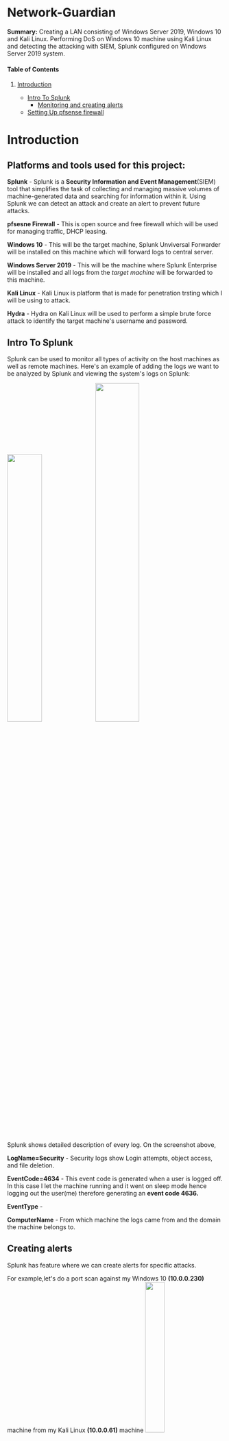 # Network-Guardian
**Summary:** Creating a LAN consisting of Windows Server 2019, Windows 10 and Kali Linux. Performing DoS on Windows 10 machine using Kali Linux and detecting the attacking with SIEM, Splunk configured on Windows Server 2019 system. 

#### Table of Contents

1. [Introduction](#introduction)

   - [Intro To Splunk](#intro-to-splunk)
      - [Monitoring and creating alerts](#creating-alerts) 
   - [Setting Up pfsense firewall](#setting-up-pfsense-firewall)


# Introduction

## Platforms and tools used for this project:

**Splunk** - Splunk is a **Security Information and Event Management**(SIEM) tool that simplifies the task of collecting and managing massive volumes of machine-generated data and searching for information within it. Using Splunk we can detect an attack and create an alert to prevent future attacks.

**pfsesne Firewall** - This is open source and free firewall which will be used for managing traffic, DHCP leasing.

**Windows 10** - This will be the target machine, Splunk Unviversal Forwarder will be installed on this machine which will forward logs to central server.

**Windows Server 2019** - This will be the machine where Splunk Enterprise will be installed and all logs from the *target machine* will be forwarded to this machine.

**Kali Linux** - Kali Linux is platform that is made for penetration trsting which I will be using to attack.

**Hydra** - Hydra on Kali Linux will be used to perform a simple brute force attack to identify the target machine's username and password. 

## Intro To Splunk

Splunk can be used to monitor all types of activity on the host machines as well as remote machines. Here's an example of adding the logs we want to be analyzed by Splunk and viewing the system's logs on Splunk:

<img src="https://github.com/PaviKotees/Network-Guardian/assets/154454339/144d0ed5-acbc-43e5-a07b-b78cb6dbcfe7" height="40%" width="40%"/> <img src="https://github.com/PaviKotees/Network-Guardian/assets/154454339/3a47fa18-a756-48a2-9408-b5de73a0422d" height="45%" width="45%"/>

Splunk shows detailed description of every log. On the screenshot above,

**LogName=Security** - Security logs show Login attempts, object access, and file deletion. 

**EventCode=4634** - This event code is generated when a user is logged off. In this case I let the machine running and it went on sleep mode hence logging out the user(me) therefore generating an **event code 4636.**

**EventType** - 

**ComputerName** - From which machine the logs came from and the domain the machine belongs to.

## Creating alerts

Splunk has feature where we can create alerts for specific attacks.

For example,let's do a port scan against my Windows 10 **(10.0.0.230)** machine from my Kali Linux **(10.0.0.61)** machine
<img src="https://github.com/PaviKotees/Malware-Analysis/assets/154454339/092ed852-aed8-434f-82e4-f8bd7c5a17a8" height="30%" width="30%"/>

The logs for the port scan can be see on Splunk on the host machine, Windows 10 **(10.0.0.230)**
<img src="https://github.com/PaviKotees/Malware-Analysis/assets/154454339/c5520137-264a-4a51-a4b3-ecad2c811682" height="30%" width="30%"/>
### **Configuring Splunk Forwarder**

Splunk Forwarder will be the tool that will forward the logs from a machine to a central log aggregating machine, usually a server. 

The Splunk Forwarder setup will require us to indicate the source (logs) which it should be forwarding and enter the receiver's IP as well as the port at which the receiver will be accepting the logs. 

<img src="https://github.com/PaviKotees/Malware-Analysis/assets/154454339/37e2c183-b1ca-4409-8471-a5516061947a" height="30%" width="30%"/> <img src="https://github.com/PaviKotees/Malware-Analysis/assets/154454339/7e014f31-9ddc-43fd-a18d-9d189885f27e" height="30%" width="30%"/> <img src="https://github.com/PaviKotees/Malware-Analysis/assets/154454339/755585cc-8bb4-46a0-88a2-d4c5cb0e9380" height="29%" width="29%"/>

Very important to configure the receiving port on the server's Splunk which will be our central repository.

<img src="https://github.com/PaviKotees/Network-Guardian/assets/154454339/01c0d6f7-4206-45b3-85a2-eec7c6d100be" height="30%" width="30%"/>

## Setting Up pfsense Firewall

After downloading [pfsense firewall](https://www.pfsense.org/download/). Set up the firewall with the number of interfaces required depending on the number of systems it will be connected to. 

<img src="https://github.com/PaviKotees/Network-Guardian/assets/154454339/11ca0a99-d575-410c-9127-1a121e479e95" height="30%" width="30%"/> 

Configure adapter em1 with an IP and set it up for DHCP leasing. Confiure rest of the adapters with an IP except one adapter which will act as a span port.

<img src="https://github.com/PaviKotees/Network-Guardian/assets/154454339/00bce584-dca6-43eb-a301-9f1c8c62e0e9" height="30%" width="30%"/> 

Installed Kali Linux on another machine which will be the attack machine and can be used to finish setting up the pfsense firewall.

Enter the firewall's IP in the browser and we will directed to the firewall's login page.

<img src="https://github.com/PaviKotees/Network-Guardian/assets/154454339/a0a58fba-ddbc-4803-b3d1-bb0f44419055" height="30%" width="30%"/> <img src="https://github.com/PaviKotees/Network-Guardian/assets/154454339/ba8f4d11-fc84-4cc7-9aa2-b02e3cc6dc61" height="30%" width="30%"/>

**I will be adding to this lab from time to time.**
